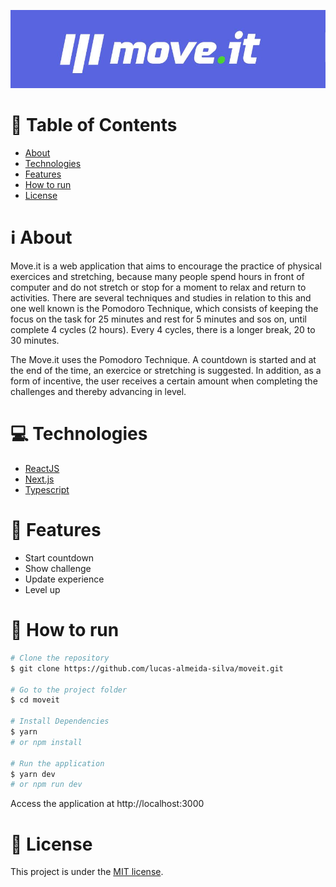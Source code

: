 <p align="center">
   <img src=".github/moveit-logo.jpg" alt="Moveit" />
</p>

# :page_with_curl: Table of Contents

* [About](#information_source-about)
* [Technologies](#computer-technologies)
* [Features](#rocket-features)
* [How to run](#seedling-how-to-run)
* [License](#pencil-license)

# :information_source: About

Move.it is a web application that aims to encourage the practice of physical exercices and stretching, because many people spend hours in
front of computer and do not stretch or stop for a moment to relax and return to activities. There are several techniques and studies in 
relation to this and one well known is the Pomodoro Technique, which consists of keeping the focus on the task for 25 minutes and rest for 
5 minutes and sos on, until complete 4 cycles (2 hours). Every 4 cycles, there is a longer break, 20 to 30 minutes.

The Move.it uses the Pomodoro Technique. A countdown is started and at the end of the time, an exercice or stretching is suggested. In addition, 
as a form of incentive, the user receives a certain amount when completing the challenges and thereby advancing in level.

# :computer: Technologies

- [ReactJS](https://pt-br.reactjs.org/)
- [Next.js](https://nextjs.org/)
- [Typescript](https://www.typescriptlang.org/)

# :rocket: Features

- Start countdown
- Show challenge
- Update experience
- Level up

# :seedling: How to run

```bash
# Clone the repository
$ git clone https://github.com/lucas-almeida-silva/moveit.git

# Go to the project folder
$ cd moveit

# Install Dependencies
$ yarn
# or npm install

# Run the application
$ yarn dev
# or npm run dev
```
Access the application at http://localhost:3000

# :pencil: License

This project is under the [MIT license](LICENSE).